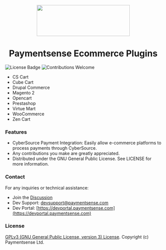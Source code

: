 <p align="center">
  <img src="https://docs.connect.paymentsense.cloud/images/paymentsense-logo-dark.svg" width="300" height="100"/>
</p>
<h1 align="center">Paymentsense Ecommerce Plugins</h1>
<img src="https://img.shields.io/badge/License-GPL_v3-blue" alt="License Badge">
<img src="https://img.shields.io/badge/contributions-welcome-brightgreen" alt="Contributions Welcome">


- CS Cart
- Cube Cart
- Drupal Commerce
- Magento 2
- Opencart
- Prestashop
- Virtue Mart
- WooCommerce
- Zen Cart



### Features

* CyberSource Payment Integration: Easily allow e-commerce platforms to process payments through CyberSource.
* Any contributions you make are greatly appreciated.
* Distributed under the GNU General Public License. See LICENSE for more information.

### Contact
For any inquiries or technical assistance:

- Join the [Discussion](https://github.com/Paymentsense/ecommerce-plugins/discussions)
- Dev Support: [devsupport@paymentsense.com](mailto:devsupport@paymentsense.com)
- Dev Portal: [https://devportal.paymentsense.com](https://devportal.paymentsense.com)

  
### License
[GPLv3 (GNU General Public License, version 3) License](https://www.gnu.org/licenses/gpl-3.0.html).
Copyright (c) Paymentsense Ltd.
